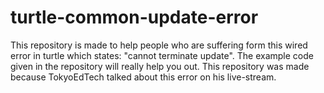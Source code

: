 # turtle-common-update-error
This repository is made to help people who are suffering form this wired error in turtle which states: "cannot terminate update". The example code given in the repository will really help you out. This repository was made because TokyoEdTech talked about this error on his live-stream.
